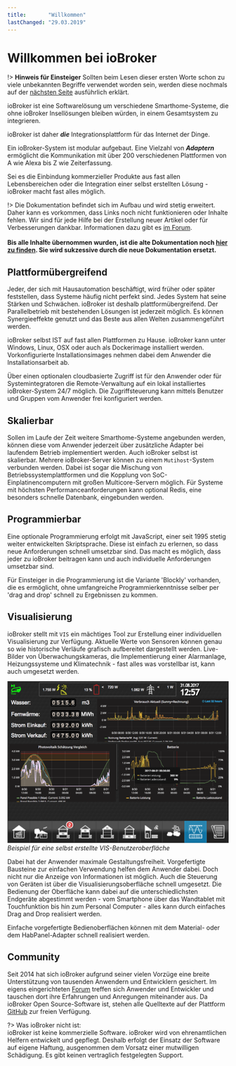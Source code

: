 ```yaml
---
title:       "Willkommen"
lastChanged: "29.03.2019"
---
```

# Willkommen bei ioBroker
!> **Hinweis für Einsteiger**
    Sollten beim Lesen dieser ersten Worte schon zu viele unbekannten Begriffe 
    verwendet worden sein, werden diese nochmals auf der [nächsten Seite](./documentation/basics/README.md)
    ausführlich erklärt.

ioBroker ist eine Softwarelösung um verschiedene Smarthome-Systeme, die ohne 
ioBroker Insellösungen bleiben würden, in einem Gesamtsystem zu integrieren. 

ioBroker ist daher ***die*** Integrationsplattform für das Internet der Dinge.

Ein ioBroker-System ist modular aufgebaut. Eine Vielzahl von ***Adaptern***
ermöglicht die Kommunikation mit über 200 verschiedenen Plattformen 
von A wie Alexa bis Z wie Zeiterfassung. 

Sei es die Einbindung kommerzieller Produkte aus fast allen Lebensbereichen 
oder die Integration einer selbst erstellten Lösung - ioBroker macht fast 
alles möglich.

!> Die Dokumentation befindet sich im Aufbau und wird stetig erweitert.
   Daher kann es vorkommen, dass Links noch nicht funktionieren oder 
   Inhalte fehlen. Wir sind für jede Hilfe bei der Erstellung neuer 
   Artikel oder für Verbesserungen dankbar. Informationen dazu gibt 
   es [im Forum](https://forum.iobroker.net).
   <br><br>
   **Bis alle Inhalte übernommen wurden, ist die alte Dokumentation noch
   [hier zu finden](https://www.iobroker.net/docu/). Sie wird sukzessive durch die neue Dokumentation
   ersetzt.**


## Plattformübergreifend
Jeder, der sich mit Hausautomation beschäftigt, wird früher oder 
später feststellen, dass Systeme häufig nicht perfekt sind. Jedes 
System hat seine Stärken und Schwächen. ioBroker ist deshalb 
plattformübergreifend. Der Parallelbetrieb mit bestehenden Lösungen 
ist jederzeit möglich. Es können Synergieeffekte genutzt und das 
Beste aus allen Welten zusammengeführt werden. 

ioBroker selbst IST auf fast allen Plattformen zu Hause. ioBroker kann unter 
Windows, Linux, OSX oder auch als Dockerimage installiert werden. 
Vorkonfigurierte Installationsimages nehmen dabei dem Anwender die 
Installationsarbeit ab.

Über einen optionalen cloudbasierte Zugriff ist für den Anwender oder 
für Systemintegratoren die Remote-Verwaltung auf ein lokal installiertes 
ioBroker-System 24/7 möglich. Die Zugriffsteuerung kann mittels 
Benutzer und Gruppen vom Anwender frei konfiguriert werden.

## Skalierbar
Sollen im Laufe der Zeit weitere Smarthome-Systeme angebunden werden, 
können diese vom Anwender jederzeit über zusätzliche Adapter bei laufendem 
Betrieb implementiert werden. Auch ioBroker selbst ist skalierbar. 
Mehrere ioBroker-Server können zu einem `Mutihost`-System verbunden werden. 
Dabei ist sogar die Mischung von Betriebssystemplattformen und die Kopplung von 
SoC-Einplatinencomputern mit großen Multicore-Servern möglich. 
Für Systeme mit höchsten Performanceanforderungen kann optional Redis, 
eine besonders schnelle Datenbank, eingebunden werden.

## Programmierbar
Eine optionale Programmierung erfolgt mit JavaScript, einer seit 1995 stetig 
weiter entwickelten Skriptsprache. Diese ist einfach zu erlernen, so dass neue
Anforderungen schnell umsetzbar sind. Das macht es möglich, dass jeder
zu ioBroker beitragen kann und auch individuelle Anforderungen umsetzbar sind.

Für Einsteiger in die Programmierung ist die Variante 'Blockly' vorhanden, die es 
ermöglicht, ohne umfangreiche Programmierkenntnisse selber per 'drag and drop' 
schnell zu Ergebnissen zu kommen.

## Visualisierung
ioBroker stellt mit `VIS` ein mächtiges Tool zur Erstellung einer individuellen 
Visualisierung zur Verfügung. Aktuelle Werte von Sensoren können genau 
so wie historische Verläufe grafisch aufbereitet dargestellt werden. Live-Bilder von 
Überwachungskameras, die Implementierung einer Alarmanlage, 
Heizungssysteme und Klimatechnik - fast alles was vorstellbar ist,
kann auch umgesetzt werden. 

![VIS](media/vis2.png)  
*Beispiel für eine selbst erstellte VIS-Benutzeroberfläche*

Dabei hat der Anwender maximale Gestaltungsfreiheit. Vorgefertigte Bausteine 
zur einfachen Verwendung helfen dem Anwender dabei. Doch nicht nur die 
Anzeige von Informationen ist möglich. Auch die Steuerung von Geräten 
ist über die Visualisierungsoberfläche schnell umgesetzt. Die Bedienung 
der Oberfläche kann dabei auf die unterschiedlichsten Endgeräte 
abgestimmt werden - vom Smartphone über das Wandtablet mit Touchfunktion 
bis hin zum Personal Computer - alles kann durch einfaches Drag and 
Drop realisiert werden.

Einfache vorgefertigte Bedienoberflächen können mit dem Material- oder dem 
HabPanel-Adapter schnell realisiert werden.



## Community
Seit 2014 hat sich ioBroker aufgrund seiner vielen Vorzüge eine breite 
Unterstützung von tausenden Anwendern und Entwicklern gesichert. Im eigens
eingerichteten [Forum](https://forum.iobroker.net) treffen sich Anwender 
und Entwickler und tauschen dort ihre Erfahrungen und Anregungen 
miteinander aus. Da ioBroker Open Source-Software ist, stehen alle 
Quelltexte auf der Plattform [GitHub](https://github.com/ioBroker) 
zur freien Verfügung. 

?> Was ioBroker nicht ist:  
   ioBroker ist keine kommerzielle Software. ioBroker wird von ehrenamtlichen
   Helfern entwickelt und gepflegt. Deshalb erfolgt der Einsatz der Software
   auf eigene Haftung, ausgenommen dem Vorsatz einer mutwilligen Schädigung. 
   Es gibt keinen vertraglich festgelegten Support.

[im Forum]: https://forum.iobroker.net/viewtopic.php?f=8&t=16933

